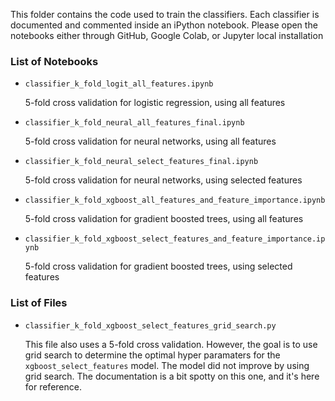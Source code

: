 This folder contains the code used to train the classifiers. Each classifier is documented and commented inside an iPython notebook. Please open the notebooks either through GitHub, Google Colab, or Jupyter local installation

### List of Notebooks

* `classifier_k_fold_logit_all_features.ipynb`

  5-fold cross validation for logistic regression, using all features

* `classifier_k_fold_neural_all_features_final.ipynb`

  5-fold cross validation for neural networks, using all features

* `classifier_k_fold_neural_select_features_final.ipynb`

  5-fold cross validation for neural networks, using selected features

* `classifier_k_fold_xgboost_all_features_and_feature_importance.ipynb`

  5-fold cross validation for gradient boosted trees, using all features

* `classifier_k_fold_xgboost_select_features_and_feature_importance.ipynb`

  5-fold cross validation for gradient boosted trees, using selected features

### List of Files

* `classifier_k_fold_xgboost_select_features_grid_search.py`

  This file also uses a 5-fold cross validation. However, the goal is to use grid search to determine the optimal hyper paramaters for the `xgboost_select_features` model. The model did not improve by using grid search. The documentation is a bit spotty on this one, and it's here for reference.
